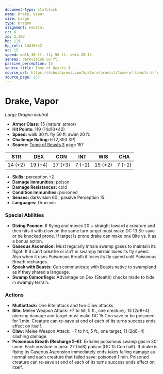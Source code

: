 ```yaml
---
document-type: statblock
name: Drake, Vapor
size: Large
type: Dragon
alignment: neutral
cr: 6
xp: 2,300
hp: 119
hp_roll: 14d10+42
ac: 15
speed: walk 30 ft. fly 50 ft. swim 20 ft.
senses: darkvision 60 ft. 
passive_perception: 15
source_title: Tome of Beasts 3
source_url: https://koboldpress.com/kpstore/product/tome-of-beasts-3-for-5th-edition/
source_page: 157
---
```


# Drake, Vapor

*Large* *Dragon* *neutral*

- **Armor Class:** 15 (natural armor)
- **Hit Points:** 119 (14d10+42)
- **Speed:** walk 30 ft. fly 50 ft. swim 20 ft.
- **Challenge Rating:** 6 (2,300 XP)
- **Source:** [Tome of Beasts 3](https://koboldpress.com/kpstore/product/tome-of-beasts-3-for-5th-edition/) page 157

| STR | DEX | CON | INT | WIS | CHA |
| --- | --- | --- | --- | --- | --- |
| 14 (+2) | 19 (+4) | 17 (+3) | 7 (-2) | 15 (+2) | 7 (-2) |

- **Skills:** perception +2
- **Damage Immunities:** poison
- **Damage Resistances:** cold
- **Condition Immunities:** poisoned
- **Senses:** darkvision 60', passive Perception 15
- **Languages:** Draconic

### Special Abilities

- **Diving Pounce:** If flying and moves 20'+ straight toward a creature and then hits it with claw on the same turn target must make DC 13 Str save or be knocked prone. If target is prone drake can make one Bite vs. it as a bonus action.
- **Gaseous Ascension:** Must regularly inhale swamp gases to maintain its flight. If it can’t breathe or isn’t in swampy terrain loses its fly speed. Also when it uses Poisonous Breath it loses its fly speed until Poisonous Breath recharges.
- **Speak with Beasts:** Can communicate with Beasts native to swampland as if they shared a language.
- **Swamp Camouflage:** Advantage on Dex (Stealth) checks made to hide in swampy terrain.

### Actions

- **Multiattack:** One Bite attack and two Claw attacks.
- **Bite:** Melee Weapon Attack: +7 to hit, 5 ft., one creature,. 13 (2d8+4) piercing damage and target must make DC 15 Con save or be poisoned for 1 min. Creature can re-save at end of each of its turns success ends effect on itself.
- **Claw:** Melee Weapon Attack: +7 to hit, 5 ft., one target, 11 (2d6+4) slashing damage.
- **Poisonous Breath (Recharge 5–6):** Exhales poisonous swamp gas in 30' cone. Each creature in area: 27 (5d8) poison (DC 15 Con half). If drake is flying its Gaseous Ascension immediately ends takes falling damage as normal and each creature that failed save: poisoned 1 min. Poisoned creature can re-save at end of each of its turns success ends effect on itself.
